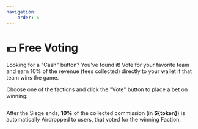 ```yaml
---
navigation:
    order: 6
---
```


# 💵 Free Voting

<p>Looking for a "Cash" button? You've found it! Vote for your favorite team and 
earn 10% of the revenue (fees collected) directly to your wallet if that team wins the game.</p>

<div>

Choose one of the factions and click the "Vote" button to place a bet on winning:

<img src="/assets/docs/.gitbook/assets/free_voting.png" alt="">

After the Siege ends, **10%** of the collected commission (in **${token}**) is automatically Airdropped 
to users, that voted for the winning Faction.
</div>